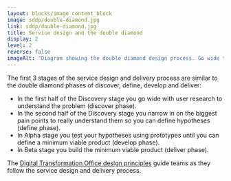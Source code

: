 ```yaml
---
layout: blocks/image_content_block
image: sddp/double-diamond.jpg
link: sddp/double-diamond.jpg
title: Service design and the double diamond
display: 2
level: 2
reverse: false
imageAlt: "Diagram showing the double diamond design process. Go wide to discover and gather data. Then narrow the scope as you define the problem. Go wide again as you explore possibilities and develop prototypes. Then narrow in again to define the constraints and deliver."
---
```


The first 3 stages of the service design and delivery process are similar to the double diamond phases of discover, define, develop and deliver:

- In the first half of the Discovery stage you go wide with user research to understand the problem (discover phase).
- In the second half of the Discovery stage you narrow in on the biggest pain points to really understand them so you can define hypotheses (define phase).
- In Alpha stage you test your hypotheses using prototypes until you can define a minimum viable product (develop phase).
- In Beta stage you build the minimum viable product (deliver phase).

The [Digital Transformation Office design principles](https://www.dta.gov.au/standard/design-principles/) guide teams as they follow the service design and delivery process.
